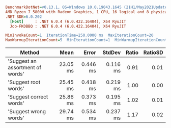``` ini

BenchmarkDotNet=v0.13.1, OS=Windows 10.0.19043.1645 (21H1/May2021Update)
AMD Ryzen 7 5800H with Radeon Graphics, 1 CPU, 16 logical and 8 physical cores
.NET SDK=6.0.202
  [Host]     : .NET 6.0.4 (6.0.422.16404), X64 RyuJIT
  Job-FKDBBQ : .NET 6.0.4 (6.0.422.16404), X64 RyuJIT

MinInvokeCount=1  IterationTime=250.0000 ms  MaxIterationCount=20  
MaxWarmupIterationCount=5  MinIterationCount=1  MinWarmupIterationCount=1  

```
|                           Method |     Mean |    Error |   StdDev | Ratio | RatioSD |
|--------------------------------- |---------:|---------:|---------:|------:|--------:|
| &#39;Suggest an assortment of words&#39; | 23.05 ms | 0.446 ms | 0.116 ms |  0.91 |    0.01 |
|             &#39;Suggest root words&#39; | 25.45 ms | 0.418 ms | 0.219 ms |  1.00 |    0.00 |
|          &#39;Suggest correct words&#39; | 25.86 ms | 0.373 ms | 0.195 ms |  1.02 |    0.01 |
|            &#39;Suggest wrong words&#39; | 29.74 ms | 0.534 ms | 0.237 ms |  1.17 |    0.02 |
